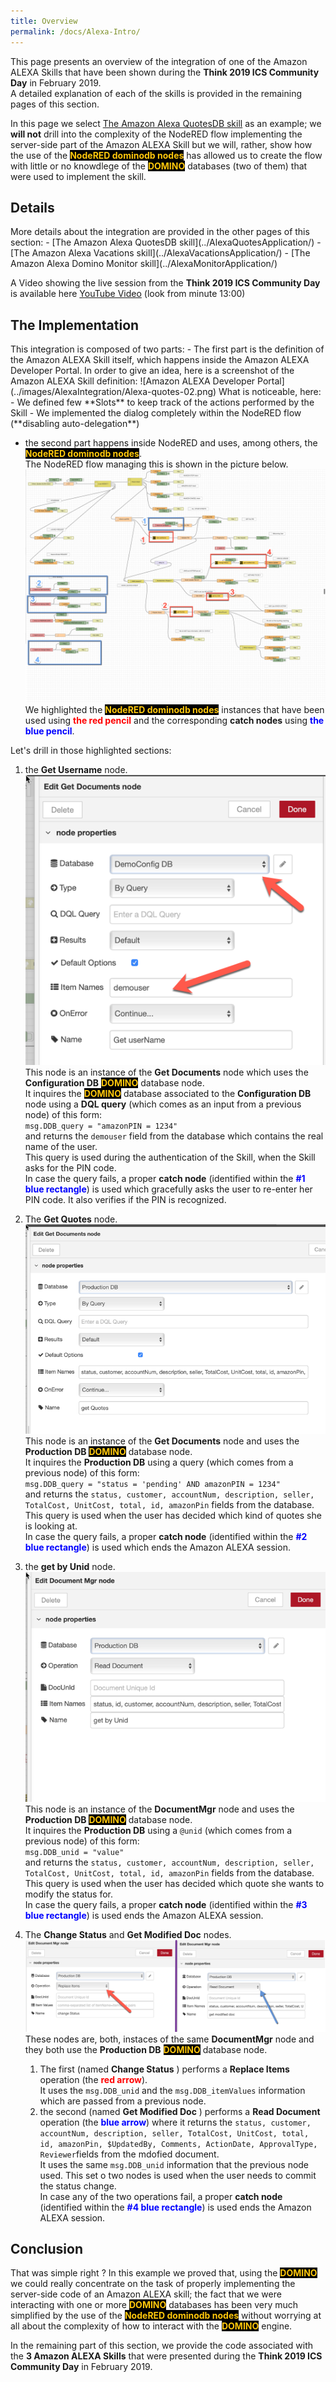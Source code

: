 ```yaml
---
title: Overview
permalink: /docs/Alexa-Intro/
---
```


This page presents an overview of the integration of one of the Amazon ALEXA Skills that have been shown during the **Think 2019 ICS Community Day** in February 2019.  
A detailed explanation of each of the skills is provided in the remaining pages of this section.  

In this page we select [The Amazon Alexa QuotesDB skill](../AlexaQuotesApplication/) as an example; we **will not** drill into the complexity of the NodeRED flow implementing the server-side part of the Amazon ALEXA Skill but we will, rather, show how the use of the <strong style="color: #FEC70B; background-color: black">NodeRED dominodb nodes</strong> has allowed us to create the flow with little or no knowdlege of the <strong style="color: #FEC70B; background-color: black">DOMINO</strong> databases (two of them) that were used to implement the skill.  

<h2>Details</h2>
More details about the integration are provided in the other pages of this section:
-   [The Amazon Alexa QuotesDB skill](../AlexaQuotesApplication/)
-   [The Amazon Alexa Vacations skill](../AlexaVacationsApplication/)
-   [The Amazon Alexa Domino Monitor skill](../AlexaMonitorApplication/)

A Video showing the live session from the **Think 2019 ICS Community Day** is available here [YouTube Video](https://www.youtube.com/watch?v=xbc78ms_nmc&feature=youtu.be) (look from minute 13:00)


<h2>The Implementation</h2>
This integration is composed of two parts:
- The first part is the definition of the Amazon ALEXA Skill itself, which happens inside the Amazon ALEXA Developer Portal.
In order to give an idea, here is a screenshot of the Amazon ALEXA Skill definition:  
![Amazon ALEXA Developer Portal](../images/AlexaIntegration/Alexa-quotes-02.png)
What is noticeable, here:
    - We defined few **Slots** to keep track of the actions performed by the Skill
    - We implemented the dialog completely within the NodeRED flow (**disabling auto-delegation**)
  
- the second part happens inside NodeRED and uses, among others, the <strong style="color: #FEC70B; background-color: black">NodeRED dominodb nodes</strong>. <br/> The NodeRED flow managing this is shown in the picture below.  
![NodeRED Alexa Flow](../images/AlexaIntegration/Alexa-quotes-01.png)  
We highlighted the <strong style="color: #FEC70B; background-color: black">NodeRED dominodb nodes</strong> instances that have been used using <strong style="color:red">the red pencil</strong> and the corresponding **catch nodes** using <strong style="color:blue">the blue pencil</strong>.

Let's drill in those highlighted sections:
1.  the **Get Username** node.  
![](../images/AlexaIntegration/Alexa-quotes-03.png)  
This node is an instance of the **Get Documents** node which uses the **Configuration DB** <strong style="color: #FEC70B; background-color: black">DOMINO</strong> database node.  
It inquires the <strong style="color: #FEC70B; background-color: black">DOMINO</strong> database associated to the **Configuration DB** node using a **DQL query** (which comes as an input from a previous node) of this form:  
`msg.DDB_query = "amazonPIN = 1234"`  
and returns the `demouser` field from the database which contains the real name of the user.  
This query is used during the authentication of the Skill, when the Skill asks for the PIN code.  
In case the query fails, a proper **catch node** (identified within the <strong style="color:blue">#1 blue rectangle</strong>) is used which gracefully asks the user to re-enter her PIN code. It also verifies if the PIN is recognized.

1.  The **Get Quotes** node.
![](../images/AlexaIntegration/Alexa-quotes-04.png)  
This node is an instance of the **Get Documents** node and uses the **Production DB** <strong style="color: #FEC70B; background-color: black">DOMINO</strong> database node.  
It inquires the **Production DB** using a query (which comes from a previous node) of this form:  
`msg.DDB_query = "status = 'pending' AND amazonPIN = 1234"`  
and returns the `status, customer, accountNum, description, seller, TotalCost, UnitCost, total, id, amazonPin` fields from the database.  
This query is used when the user has decided which kind of quotes she is looking at.  
In case the query fails, a proper **catch node** (identified within the <strong style="color:blue">#2 blue rectangle</strong>) is used which ends the Amazon ALEXA session.  

1. the **get by Unid** node.  
![](../images/AlexaIntegration/Alexa-quotes-05.png)  
This node is an instance of the **DocumentMgr** node and uses the **Production DB** <strong style="color: #FEC70B; background-color: black">DOMINO</strong> database node.  
It inquires the **Production DB** using a `@unid` (which comes from a previous node) of this form:  
`msg.DDB_unid = "value"`  
and returns the `status, customer, accountNum, description, seller, TotalCost, UnitCost, total, id, amazonPin` fields from the database.  
This query is used when the user has decided which quote she wants to modify the status for.  
In case the query fails, a proper **catch node** (identified within the <strong style="color:blue">#3 blue rectangle</strong>) is used ends the Amazon ALEXA session.

1. The **Change Status** and **Get Modified Doc** nodes.  
![](../images/AlexaIntegration/Alexa-quotes-06.png)  
These nodes are, both, instaces of the same **DocumentMgr** node and they both use the **Production DB** <strong style="color: #FEC70B; background-color: black">DOMINO</strong> database node.  
    1. The first (named **Change Status** ) performs a **Replace Items** operation (the <strong style="color:red">red arrow</strong>).  
    It uses the `msg.DDB_unid` and the `msg.DDB_itemValues` information which are passed from a previous node.
    2. the second (named **Get Modified Doc** ) performs a **Read Document** operation (the <strong style="color:blue">blue arrow</strong>) where it returns the `status, customer, accountNum, description, seller, TotalCost, UnitCost, total, id, amazonPin, $UpdatedBy, Comments, ActionDate, ApprovalType, Reviewer`fields from the mdofied document.  
    It uses the same  `msg.DDB_unid` information that the previous node used.
This set o two nodes is used when the user needs to commit the status change.  
In case any of the two operations fail, a proper **catch node** (identified within the <strong style="color:blue">#4 blue rectangle</strong>) is used ends the Amazon ALEXA session.


<h2>Conclusion</h2>
That was simple right ?  
In this example we proved that, using the <strong style="color: #FEC70B; background-color: black">DOMINO</strong> we could really concentrate on the task of properly implementing the server-side code of an Amazon ALEXA skill; the fact that we were interacting with one or more <strong style="color: #FEC70B; background-color: black">DOMINO</strong>  databases has been very much simplified by the use of the <strong style="color: #FEC70B; background-color: black">NodeRED dominodb nodes</strong> without worrying at all about the complexity of how to interact with the <strong style="color: #FEC70B; background-color: black">DOMINO</strong> engine.  

In the remaining part of this section, we provide the code associated with the **3 Amazon ALEXA Skills** that were presented during the **Think 2019 ICS Community Day** in February 2019. 




